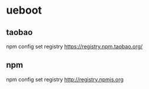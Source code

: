 # ueboot
## taobao
npm config set registry https://registry.npm.taobao.org/
## npm
npm config set registry http://registry.npmjs.org 
